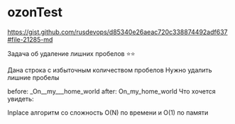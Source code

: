 # ozonTest
https://gist.github.com/rusdevops/d85340e26aeac720c338874492adf637#file-21285-md

Задача об удаление лишних пробелов ⭐⭐

Дана строка с избыточным количеством пробелов Нужно удалить лишние пробелы

before: _On__my___home_world
after:  On_my_home_world
Что хочется увидеть:

Inplace алгоритм со сложность O(N) по времени и O(1) по памяти
